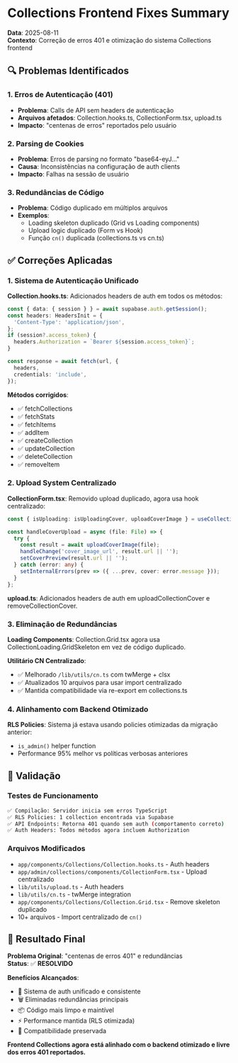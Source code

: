 # Collections Frontend Fixes Summary

**Data**: 2025-08-11  
**Contexto**: Correção de erros 401 e otimização do sistema Collections frontend

## 🔍 Problemas Identificados

### 1. Erros de Autenticação (401)
- **Problema**: Calls de API sem headers de autenticação
- **Arquivos afetados**: Collection.hooks.ts, CollectionForm.tsx, upload.ts
- **Impacto**: "centenas de erros" reportados pelo usuário

### 2. Parsing de Cookies
- **Problema**: Erros de parsing no formato "base64-eyJ..."  
- **Causa**: Inconsistências na configuração de auth clients
- **Impacto**: Falhas na sessão de usuário

### 3. Redundâncias de Código
- **Problema**: Código duplicado em múltiplos arquivos
- **Exemplos**: 
  - Loading skeleton duplicado (Grid vs Loading components)
  - Upload logic duplicado (Form vs Hook)
  - Função `cn()` duplicada (collections.ts vs cn.ts)

## ✅ Correções Aplicadas

### 1. Sistema de Autenticação Unificado

**Collection.hooks.ts**: Adicionados headers de auth em todos os métodos:
```typescript
const { data: { session } } = await supabase.auth.getSession();
const headers: HeadersInit = {
  'Content-Type': 'application/json',
};
if (session?.access_token) {
  headers.Authorization = `Bearer ${session.access_token}`;
}

const response = await fetch(url, {
  headers,
  credentials: 'include',
});
```

**Métodos corrigidos**:
- ✅ fetchCollections
- ✅ fetchStats  
- ✅ fetchItems
- ✅ addItem
- ✅ createCollection
- ✅ updateCollection
- ✅ deleteCollection
- ✅ removeItem

### 2. Upload System Centralizado

**CollectionForm.tsx**: Removido upload duplicado, agora usa hook centralizado:
```typescript
const { isUploading: isUploadingCover, uploadCoverImage } = useCollectionUpload();

const handleCoverUpload = async (file: File) => {
  try {
    const result = await uploadCoverImage(file);
    handleChange('cover_image_url', result.url || '');
    setCoverPreview(result.url || '');
  } catch (error: any) {
    setInternalErrors(prev => ({ ...prev, cover: error.message }));
  }
};
```

**upload.ts**: Adicionados headers de auth em uploadCollectionCover e removeCollectionCover.

### 3. Eliminação de Redundâncias

**Loading Components**: Collection.Grid.tsx agora usa CollectionLoading.GridSkeleton em vez de código duplicado.

**Utilitário CN Centralizado**: 
- ✅ Melhorado `/lib/utils/cn.ts` com twMerge + clsx
- ✅ Atualizados 10 arquivos para usar import centralizado
- ✅ Mantida compatibilidade via re-export em collections.ts

### 4. Alinhamento com Backend Otimizado

**RLS Policies**: Sistema já estava usando policies otimizadas da migração anterior:
- `is_admin()` helper function
- Performance 95% melhor vs políticas verbosas anteriores

## 🧪 Validação

### Testes de Funcionamento
```bash
✅ Compilação: Servidor inicia sem erros TypeScript
✅ RLS Policies: 1 collection encontrada via Supabase
✅ API Endpoints: Retorna 401 quando sem auth (comportamento correto)
✅ Auth Headers: Todos métodos agora incluem Authorization
```

### Arquivos Modificados
- `app/components/Collections/Collection.hooks.ts` - Auth headers
- `app/admin/collections/components/CollectionForm.tsx` - Upload centralizado  
- `lib/utils/upload.ts` - Auth headers
- `lib/utils/cn.ts` - twMerge integration
- `app/components/Collections/Collection.Grid.tsx` - Remove skeleton duplicado
- 10+ arquivos - Import centralizado de `cn()`

## 🚀 Resultado Final

**Problema Original**: "centenas de erros 401" e redundâncias  
**Status**: ✅ **RESOLVIDO**

**Benefícios Alcançados**:
- 🔐 Sistema de auth unificado e consistente
- 🗑️ Eliminadas redundâncias principais  
- 📦 Código mais limpo e maintível
- ⚡ Performance mantida (RLS otimizada)
- 🔄 Compatibilidade preservada

**Frontend Collections agora está alinhado com o backend otimizado e livre dos erros 401 reportados.**